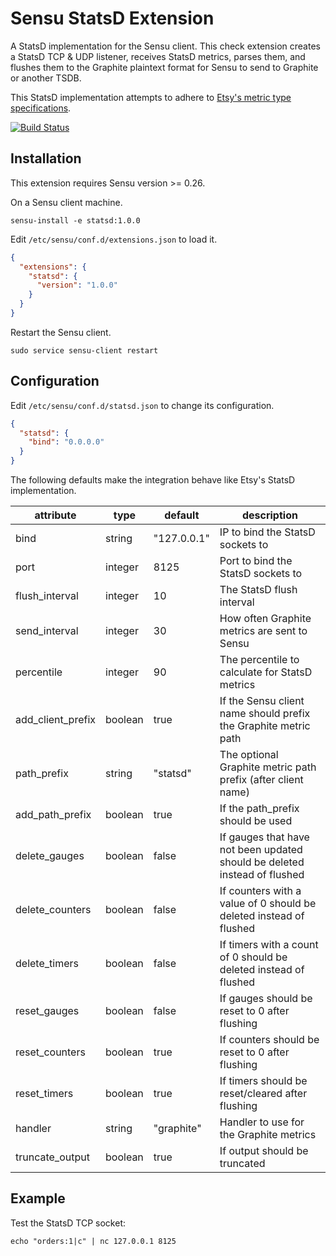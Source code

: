 # Sensu StatsD Extension

A StatsD implementation for the Sensu client. This check extension
creates a StatsD TCP & UDP listener, receives StatsD metrics, parses
them, and flushes them to the Graphite plaintext format for Sensu to
send to Graphite or another TSDB.

This StatsD implementation attempts to adhere to [Etsy's metric type
specifications](https://github.com/etsy/statsd/blob/master/docs/metric_types.md).

[![Build Status](https://travis-ci.org/sensu-extensions/sensu-extensions-statsd.svg?branch=master)](https://travis-ci.org/sensu-extensions/sensu-extensions-statsd)

## Installation

This extension requires Sensu version >= 0.26.

On a Sensu client machine.

```
sensu-install -e statsd:1.0.0
```

Edit `/etc/sensu/conf.d/extensions.json` to load it.

``` json
{
  "extensions": {
    "statsd": {
      "version": "1.0.0"
    }
  }
}
```

Restart the Sensu client.

``` shell
sudo service sensu-client restart
```

## Configuration

Edit `/etc/sensu/conf.d/statsd.json` to change its configuration.

``` json
{
  "statsd": {
    "bind": "0.0.0.0"
  }
}
```

The following defaults make the integration behave like Etsy's StatsD
implementation.

|attribute|type|default|description|
|----|----|----|---|
|bind|string|"127.0.0.1"|IP to bind the StatsD sockets to|
|port|integer|8125|Port to bind the StatsD sockets to|
|flush_interval|integer|10|The StatsD flush interval|
|send_interval|integer|30|How often Graphite metrics are sent to Sensu|
|percentile|integer|90|The percentile to calculate for StatsD metrics|
|add_client_prefix|boolean|true|If the Sensu client name should prefix the Graphite metric path|
|path_prefix|string|"statsd"|The optional Graphite metric path prefix (after client name)|
|add_path_prefix|boolean|true|If the path_prefix should be used|
|delete_gauges|boolean|false|If gauges that have not been updated should be deleted instead of flushed|
|delete_counters|boolean|false|If counters with a value of 0 should be deleted instead of flushed|
|delete_timers|boolean|false|If timers with a count of 0 should be deleted instead of flushed|
|reset_gauges|boolean|false|If gauges should be reset to 0 after flushing|
|reset_counters|boolean|true|If counters should be reset to 0 after flushing|
|reset_timers|boolean|true|If timers should be reset/cleared after flushing|
|handler|string|"graphite"|Handler to use for the Graphite metrics|
|truncate_output|boolean|true|If output should be truncated|

## Example

Test the StatsD TCP socket:

``` shell
echo "orders:1|c" | nc 127.0.0.1 8125
```
